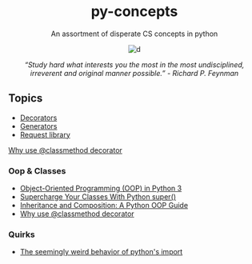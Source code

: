<div align="center">
  
# py-concepts

An assortment of disperate CS concepts in python

![d](https://images.unsplash.com/photo-1459278558918-f94278c0f022?ixlib=rb-1.2.1&ixid=eyJhcHBfaWQiOjEyMDd9&auto=format&fit=crop&w=1052&q=801047&q=80)

*“Study hard what interests you the most in the most undisciplined, irreverent and original manner possible.” - Richard P. Feynman*
</div>

## Topics
* [Decorators](https://realpython.com/primer-on-python-decorators/)
* [Generators](https://realpython.com/introduction-to-python-generators/)
* [Request library](https://realpython.com/python-requests/)

[Why use @classmethod decorator](https://stackoverflow.com/a/47769405/8963300)



### Oop & Classes
* [Object-Oriented Programming (OOP) in Python 3](https://realpython.com/python3-object-oriented-programming/)
* [Supercharge Your Classes With Python super()](https://realpython.com/python-super/)
* [Inheritance and Composition: A Python OOP Guide](https://realpython.com/inheritance-composition-python/)
* [Why use @classmethod decorator](https://stackoverflow.com/a/47769405/8963300)




### Quirks
* [The seemingly weird behavior of python's import](http://python-notes.curiousefficiency.org/en/latest/python_concepts/import_traps.html) 

